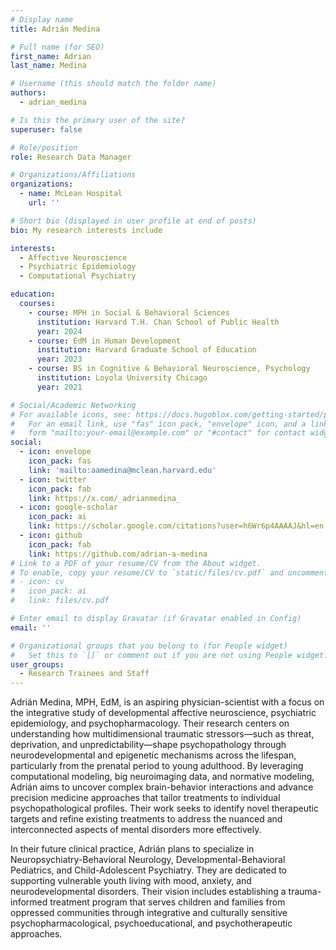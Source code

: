 ```yaml
---
# Display name
title: Adrián Medina

# Full name (for SEO)
first_name: Adrian
last_name: Medina

# Username (this should match the folder name)
authors:
  - adrian_medina

# Is this the primary user of the site?
superuser: false

# Role/position
role: Research Data Manager

# Organizations/Affiliations
organizations:
  - name: McLean Hospital
    url: ''

# Short bio (displayed in user profile at end of posts)
bio: My research interests include

interests:
  - Affective Neuroscience
  - Psychiatric Epidemiology
  - Computational Psychiatry

education:
  courses:
    - course: MPH in Social & Behavioral Sciences
      institution: Harvard T.H. Chan School of Public Health
      year: 2024
    - course: EdM in Human Development
      institution: Harvard Graduate School of Education
      year: 2023
    - course: BS in Cognitive & Behavioral Neuroscience, Psychology
      institution: Loyola University Chicago
      year: 2021

# Social/Academic Networking
# For available icons, see: https://docs.hugoblox.com/getting-started/page-builder/#icons
#   For an email link, use "fas" icon pack, "envelope" icon, and a link in the
#   form "mailto:your-email@example.com" or "#contact" for contact widget.
social:
  - icon: envelope
    icon_pack: fas
    link: 'mailto:aamedina@mclean.harvard.edu'
  - icon: twitter
    icon_pack: fab
    link: https://x.com/_adrianmedina_
  - icon: google-scholar
    icon_pack: ai
    link: https://scholar.google.com/citations?user=h6Wr6p4AAAAJ&hl=en
  - icon: github
    icon_pack: fab
    link: https://github.com/adrian-a-medina
# Link to a PDF of your resume/CV from the About widget.
# To enable, copy your resume/CV to `static/files/cv.pdf` and uncomment the lines below.
# - icon: cv
#   icon_pack: ai
#   link: files/cv.pdf

# Enter email to display Gravatar (if Gravatar enabled in Config)
email: ''

# Organizational groups that you belong to (for People widget)
#   Set this to `[]` or comment out if you are not using People widget.
user_groups:
  - Research Trainees and Staff
---
```


Adrián Medina, MPH, EdM, is an aspiring physician-scientist with a focus on the integrative study of developmental affective neuroscience, psychiatric epidemiology, and psychopharmacology. Their research centers on understanding how multidimensional traumatic stressors—such as threat, deprivation, and unpredictability—shape psychopathology through neurodevelopmental and epigenetic mechanisms across the lifespan, particularly from the prenatal period to young adulthood. By leveraging computational modeling, big neuroimaging data, and normative modeling, Adrián aims to uncover complex brain-behavior interactions and advance precision medicine approaches that tailor treatments to individual psychopathological profiles. Their work seeks to identify novel therapeutic targets and refine existing treatments to address the nuanced and interconnected aspects of mental disorders more effectively.

In their future clinical practice, Adrián plans to specialize in Neuropsychiatry-Behavioral Neurology, Developmental-Behavioral Pediatrics, and Child-Adolescent Psychiatry. They are dedicated to supporting vulnerable youth living with mood, anxiety, and neurodevelopmental disorders. Their vision includes establishing a trauma-informed treatment program that serves children and families from oppressed communities through integrative and culturally sensitive psychopharmacological, psychoeducational, and psychotherapeutic approaches.
